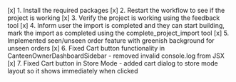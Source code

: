 [x] 1. Install the required packages
[x] 2. Restart the workflow to see if the project is working
[x] 3. Verify the project is working using the feedback tool
[x] 4. Inform user the import is completed and they can start building, mark the import as completed using the complete_project_import tool
[x] 5. Implemented seen/unseen order feature with greenish background for unseen orders
[x] 6. Fixed Cart button functionality in CanteenOwnerDashboardSidebar - removed invalid console.log from JSX
[x] 7. Fixed Cart button in Store Mode - added cart dialog to store mode layout so it shows immediately when clicked